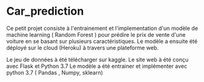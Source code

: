 # Car_prediction

Ce petit projet consiste à l'entrainement et l'implementation d'un modèle de machine learning ( Random Forest ) pour prédire le prix de vente d'une voiture en se basant sur plusieurs caractéristiques. Le modèle a ensuite été déployé sur le cloud (Heroku) à travers une plateforme web.

Le jeu de données à été télécharger sur kaggle.
Le site web à été conçu avec Flask et Python 3.7
Le modèle a été entrainer et implémenter avec python 3.7 ( Pandas , Numpy, sklearn)
